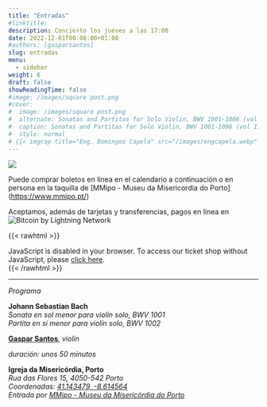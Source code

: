 ```yaml
---
title: "Entradas"
#linktitle:
description: Concierto los jueves a las 17:00
date: 2022-12-01T00:00:00+01:00
#authors: [gasparsantos]
slug: entradas
menu: 
  - sidebar
weight: 6
draft: false
showReadingTime: false
#image: /images/square post.png
#cover:
#  image: /images/square post.png
#  alternate: Sonatas and Partitas for Solo Violin, BWV 1001-1006 (vol I) a
#  caption: Sonatas and Partitas for Solo Violin, BWV 1001-1006 (vol I)
#  style: normal
# {{< imgcap title="Eng. Domingos Capela" src="/images/engcapela.webp" >}}
---
```


![](/images/viralagenda.png)

Puede comprar boletos en línea en el calendario a continuación o en persona en la taquilla de [MMipo - Museu da Misericordia do Porto] (https://www.mmipo.pt/)

Aceptamos, además de tarjetas y transferencias, pagos en línea en ![Bitcoin by Lightning Network](/images/bitcoinsmall.png)

{{< rawhtml >}}
<link rel="stylesheet" type="text/css" href="https://pretix.eu/gfs/bach2022/widget/v1.css">
<script type="text/javascript" src="https://pretix.eu/widget/v1.es.js" async></script>

<pretix-widget event="https://pretix.eu/gfs/bach2022/"></pretix-widget>
<noscript>
   <div class="pretix-widget">
        <div class="pretix-widget-info-message">
            JavaScript is disabled in your browser. To access our ticket shop without JavaScript, please <a target="_blank" rel="noopener" href="https://pretix.eu/gfs/bach2022/">click here</a>.
        </div>
    </div>
</noscript>
{{< /rawhtml >}}

---

*Programa*

**Johann Sebastian Bach**  
*Sonata en sol menor para violín solo, BWV 1001*  
*Partita en si menor para violín solo, BWV 1002*  

**[Gaspar Santos](/es/)**, *violín*

*duración: unos 50 minutos*

**Igreja da Misericórdia, Porto**  
*Rua das Flores 15, 4050-542 Porto*  
*Coordenadas: [41.143479, -8.614564](https://goo.gl/maps/teqWd1yQMZQuCEBG7)*  
*Entrada por [MMipo - Museu da Misericórdia do Porto](https://www.mmipo.pt/)*  
